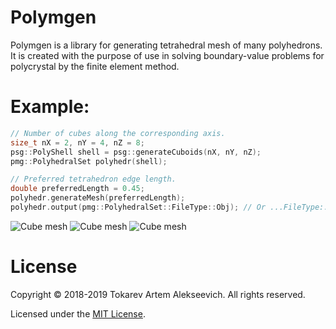 # Polymgen
Polymgen is a library for generating tetrahedral mesh of many polyhedrons. 
It is created with the purpose of use in solving boundary-value problems for polycrystal by the finite element method.
# Example:
```c++
// Number of cubes along the corresponding axis.
size_t nX = 2, nY = 4, nZ = 8;
psg::PolyShell shell = psg::generateCuboids(nX, nY, nZ);
pmg::PolyhedralSet polyhedr(shell);

// Preferred tetrahedron edge length.
double preferredLength = 0.45;
polyhedr.generateMesh(preferredLength);
polyhedr.output(pmg::PolyhedralSet::FileType::Obj); // Or ...FileType::LsDynaKeyword
```
![Cube mesh](https://github.com/Tokarevart/polymgen/blob/master/images/polymesh_1.png)
![Cube mesh](https://github.com/Tokarevart/polymgen/blob/master/images/polymesh_2.png)
![Cube mesh](https://github.com/Tokarevart/polymgen/blob/master/images/polymesh_3.png)
# License
Copyright © 2018-2019 Tokarev Artem Alekseevich. All rights reserved.

Licensed under the [MIT License](/LICENSE).
